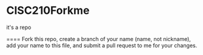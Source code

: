 # CISC210Forkme
it's a repo

====
Fork this repo, create a branch of your name (name, not nickname), add your name to this file, and submit a pull request to me for your changes.
